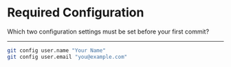 # Required Configuration

Which two configuration settings must be set before your first commit?

---

```bash
git config user.name "Your Name"
git config user.email "you@example.com"
```
